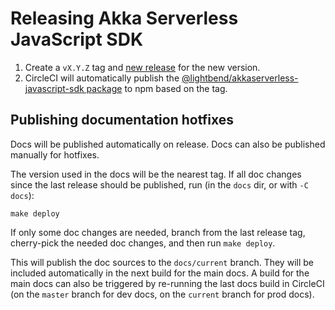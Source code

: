 # Releasing Akka Serverless JavaScript SDK

1. Create a `vX.Y.Z` tag and [new release](https://github.com/akkaserverless-javascript-sdk/releases/new) for the new version.
2. CircleCI will automatically publish the [@lightbend/akkaserverless-javascript-sdk package](https://www.npmjs.com/package/@lightbend/akkaserverless-javascript-sdk) to npm based on the tag.


## Publishing documentation hotfixes

Docs will be published automatically on release. Docs can also be published manually for hotfixes.

The version used in the docs will be the nearest tag. If all doc changes since the last release should be published, run (in the `docs` dir, or with `-C docs`):

```
make deploy
```

If only some doc changes are needed, branch from the last release tag, cherry-pick the needed doc changes, and then run `make deploy`.

This will publish the doc sources to the `docs/current` branch. They will be included automatically in the next build for the main docs. A build for the main docs can also be triggered by re-running the last docs build in CircleCI (on the `master` branch for dev docs, on the `current` branch for prod docs).
